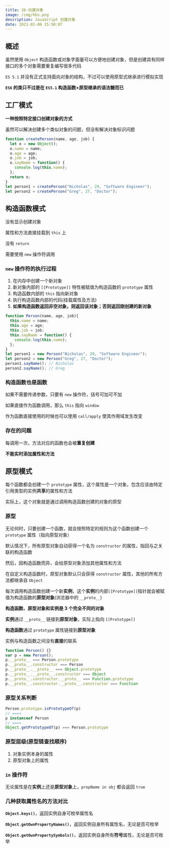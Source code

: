 ```yaml
---
title: 26-创建对象
image: /img/hbs.png
description: JavaScript 创建对象
date: 2021-01-06 15:50:07
---
```




## 概述

虽然使用 `Object` 构造函数或对象字面量可以方便地创建对象，但是创建具有同样接口的多个对象需要重复编写很多代码

`ES 5.1` 并没有正式支持面向对象的结构，不过可以使用原型式继承进行模拟实现

**`ES6` 的类只不过是在 `ES5.1` 构造函数+原型继承的语法糖而已**

## 工厂模式

**一种按照特定接口创建对象的方式**

虽然可以解决创建多个类似对象的问题，但没有解决对象标识问题

```js
function createPerson(name, age, job) {
  let o = new Object();
  o.name = name;
  o.age = age;
  o.job = job;
  o.sayName = function() {
    console.log(this.name);
  };
  return o;
}
let person1 = createPerson("Nicholas", 29, "Software Engineer");
let person2 = createPerson("Greg", 27, "Doctor"); 
```

## 构造函数模式

没有显示创建对象

属性和方法直接挂载到 `this` 上

没有 `return`

需要使用 `new` 操作符调用

### `new` 操作符的执行过程

1. 在内存中创建一个新对象
2. 新对象内部的 `[[Prototype]]` 特性被赋值为构造函数的 `prototype` 属性
3. 构造函数内部的 `this` 指向新对象
4. 执行构造函数内部的代码(挂载属性及方法)
5. **如果构造函数返回非空对象，则返回该对象；否则返回刚创建的新对象**

```js
function Person(name, age, job){
  this.name = name;
  this.age = age;
  this.job = job;
  this.sayName = function() {
    console.log(this.name);
  };
}
let person1 = new Person("Nicholas", 29, "Software Engineer");
let person2 = new Person("Greg", 27, "Doctor");
person1.sayName(); // Nicholas
person2.sayName(); // Greg 
```

### 构造函数也是函数

如果不需要传递参数，只要有 `new` 操作符，括号可加可不加

如果直接作为函数调用，那么 `this` 指向 `window`

作为函数直接使用的时候也可以使用 `call/apply` 使其作用域发生改变

### 存在的问题

每调用一次，方法对应的函数也会被**重复创建**

**不能实时添加属性和方法**

## 原型模式

每个函数都会创建一个 `prototype` 属性，这个属性是一个对象，包含应该由特定引用类型的实例**共享**的属性和方法

实际上，这个对象就是通过调用构造函数创建的对象的原型

### 原型

无论何时，只要创建一个函数，就会按照特定的规则为这个函数创建一个 `prototype` 属性（指向原型对象）

默认情况下，所有原型对象自动获得一个名为 `constructor` 的属性，指回与之关联的构造函数

<n-alert title="Person.prototype.constructor === Person" type="info"></n-alert>

然后，因构造函数而异，会给原型对象添加其他属性和方法

在自定义构造函数时，原型对象默认只会获得 `constructor` 属性，其他的所有方法都继承自 `Object`

每次调用构造函数创建一个新**实例**，这个**实例**的内部`[[Prototype]]`指针就会被赋值为构造函数的**原型对象**(浏览器中的 `__proto__`)

**构造函数、原型对象和实例是 3 个完全不同的对象**

**实例**通过 `__proto__` 链接到**原型对象**，实际上指向 `[[Prototype]]`

**构造函数**通过 `prototype` 属性链接到**原型对象**

实例与构造函数之间没有**直接**的联系

```js
function Person() {}
var p = new Person();
p.__proto__ === Person.prototype
p.__proto__.constructor === Person
p.__proto__.__proto__ === Object.prototype
p.__proto__.__proto__.constructor === Object
p.__proto__.constructor.__proto__ === Function.prototype
p.__proto__.constructor.__proto__.constructor === Function
```

### 原型关系判断

```js
Person.prototype.isPrototypeOf(p)
// ===>
p instanceof Person
// ===>
Object.getPrototypeOf(p) === Person.prototype
```

### 原型层级(原型链查找顺序)

1. 对象实例本身的属性
2. 原型对象上的属性

### `in` 操作符

无论属性是在**实例**上还是**原型对象**上，`propName in obj` 都会返回 `true`

### 几种获取属性名的方法对比

**`Object.keys()`**，返回实例自身可枚举属性名

**`Object.getOwnPropertyNames()`**，返回实例自身所有属性名，无论是否可枚举

**`Object.getOwnPropertySymbols()`**，返回实例自身所有**符号**属性，无论是否可枚举
